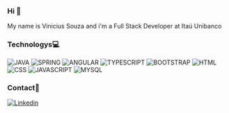 ### Hi 👋

My name is Vinicius Souza and i'm a Full Stack Developer at Itaú Unibanco

### Technologys💻

![JAVA](https://img.shields.io/badge/Java-ED8B00?style=for-the-badge&logo=java&logoColor=white) ![SPRING](https://img.shields.io/badge/Spring-6DB33F?style=for-the-badge&logo=spring&logoColor=white) ![ANGULAR](https://img.shields.io/badge/Angular-DD0031?style=for-the-badge&logo=angular&logoColor=white) ![TYPESCRIPT](https://img.shields.io/badge/TypeScript-007ACC?style=for-the-badge&logo=typescript&logoColor=white) ![BOOTSTRAP](https://img.shields.io/badge/Bootstrap-563D7C?style=for-the-badge&logo=bootstrap&logoColor=white) ![HTML](https://img.shields.io/badge/HTML5-E34F26?style=for-the-badge&logo=html5&logoColor=white) ![CSS](https://img.shields.io/badge/CSS3-1572B6?style=for-the-badge&logo=css3&logoColor=white) ![JAVASCRIPT](https://img.shields.io/badge/JavaScript-323330?style=for-the-badge&logo=javascript&logoColor=F7DF1E) ![MYSQL](https://img.shields.io/badge/MySQL-00000F?style=for-the-badge&logo=mysql&logoColor=white)

### Contact📱

[![Linkedin](https://img.shields.io/badge/LinkedIn-0077B5?style=for-the-badge&logo=linkedin&logoColor=white)](https://www.linkedin.com/in/vinicius-souza-oliveira/)



